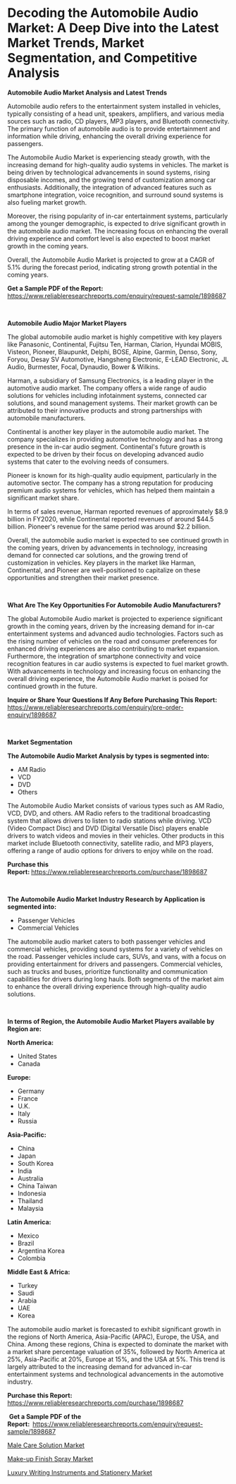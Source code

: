 <p><h1>Decoding the Automobile Audio Market: A Deep Dive into the Latest Market Trends, Market Segmentation, and Competitive Analysis</h1></p><p><strong>Automobile Audio Market Analysis and Latest Trends</strong></p>
<p><p>Automobile audio refers to the entertainment system installed in vehicles, typically consisting of a head unit, speakers, amplifiers, and various media sources such as radio, CD players, MP3 players, and Bluetooth connectivity. The primary function of automobile audio is to provide entertainment and information while driving, enhancing the overall driving experience for passengers.</p><p>The Automobile Audio Market is experiencing steady growth, with the increasing demand for high-quality audio systems in vehicles. The market is being driven by technological advancements in sound systems, rising disposable incomes, and the growing trend of customization among car enthusiasts. Additionally, the integration of advanced features such as smartphone integration, voice recognition, and surround sound systems is also fueling market growth.</p><p>Moreover, the rising popularity of in-car entertainment systems, particularly among the younger demographic, is expected to drive significant growth in the automobile audio market. The increasing focus on enhancing the overall driving experience and comfort level is also expected to boost market growth in the coming years.</p><p>Overall, the Automobile Audio Market is projected to grow at a CAGR of 5.1% during the forecast period, indicating strong growth potential in the coming years.</p></p>
<p><strong>Get a Sample PDF of the Report:&nbsp;</strong> <a href="https://www.reliableresearchreports.com/enquiry/request-sample/1898687">https://www.reliableresearchreports.com/enquiry/request-sample/1898687</a></p>
<p>&nbsp;</p>
<p><strong>Automobile Audio Major Market Players</strong></p>
<p><p>The global automobile audio market is highly competitive with key players like Panasonic, Continental, Fujitsu Ten, Harman, Clarion, Hyundai MOBIS, Visteon, Pioneer, Blaupunkt, Delphi, BOSE, Alpine, Garmin, Denso, Sony, Foryou, Desay SV Automotive, Hangsheng Electronic, E-LEAD Electronic, JL Audio, Burmester, Focal, Dynaudio, Bower & Wilkins.</p><p>Harman, a subsidiary of Samsung Electronics, is a leading player in the automotive audio market. The company offers a wide range of audio solutions for vehicles including infotainment systems, connected car solutions, and sound management systems. Their market growth can be attributed to their innovative products and strong partnerships with automobile manufacturers.</p><p>Continental is another key player in the automobile audio market. The company specializes in providing automotive technology and has a strong presence in the in-car audio segment. Continental's future growth is expected to be driven by their focus on developing advanced audio systems that cater to the evolving needs of consumers.</p><p>Pioneer is known for its high-quality audio equipment, particularly in the automotive sector. The company has a strong reputation for producing premium audio systems for vehicles, which has helped them maintain a significant market share.</p><p>In terms of sales revenue, Harman reported revenues of approximately $8.9 billion in FY2020, while Continental reported revenues of around $44.5 billion. Pioneer's revenue for the same period was around $2.2 billion.</p><p>Overall, the automobile audio market is expected to see continued growth in the coming years, driven by advancements in technology, increasing demand for connected car solutions, and the growing trend of customization in vehicles. Key players in the market like Harman, Continental, and Pioneer are well-positioned to capitalize on these opportunities and strengthen their market presence.</p></p>
<p>&nbsp;</p>
<p><strong>What Are The Key Opportunities For Automobile Audio Manufacturers?</strong></p>
<p><p>The global Automobile Audio market is projected to experience significant growth in the coming years, driven by the increasing demand for in-car entertainment systems and advanced audio technologies. Factors such as the rising number of vehicles on the road and consumer preferences for enhanced driving experiences are also contributing to market expansion. Furthermore, the integration of smartphone connectivity and voice recognition features in car audio systems is expected to fuel market growth. With advancements in technology and increasing focus on enhancing the overall driving experience, the Automobile Audio market is poised for continued growth in the future.</p></p>
<p><strong>Inquire or Share Your Questions If Any Before Purchasing This Report:</strong> <a href="https://www.reliableresearchreports.com/enquiry/pre-order-enquiry/1898687">https://www.reliableresearchreports.com/enquiry/pre-order-enquiry/1898687</a></p>
<p>&nbsp;</p>
<p><strong>Market Segmentation</strong></p>
<p><strong>The Automobile Audio Market Analysis by types is segmented into:</strong></p>
<p><ul><li>AM Radio</li><li>VCD</li><li>DVD</li><li>Others</li></ul></p>
<p><p>The Automobile Audio Market consists of various types such as AM Radio, VCD, DVD, and others. AM Radio refers to the traditional broadcasting system that allows drivers to listen to radio stations while driving. VCD (Video Compact Disc) and DVD (Digital Versatile Disc) players enable drivers to watch videos and movies in their vehicles. Other products in this market include Bluetooth connectivity, satellite radio, and MP3 players, offering a range of audio options for drivers to enjoy while on the road.</p></p>
<p><strong>Purchase this Report:&nbsp;</strong><a href="https://www.reliableresearchreports.com/purchase/1898687">https://www.reliableresearchreports.com/purchase/1898687</a></p>
<p>&nbsp;</p>
<p><strong>The Automobile Audio Market Industry Research by Application is segmented into:</strong></p>
<p><ul><li>Passenger Vehicles</li><li>Commercial Vehicles</li></ul></p>
<p><p>The automobile audio market caters to both passenger vehicles and commercial vehicles, providing sound systems for a variety of vehicles on the road. Passenger vehicles include cars, SUVs, and vans, with a focus on providing entertainment for drivers and passengers. Commercial vehicles, such as trucks and buses, prioritize functionality and communication capabilities for drivers during long hauls. Both segments of the market aim to enhance the overall driving experience through high-quality audio solutions.</p></p>
<p>&nbsp;</p>
<p><strong>In terms of Region, the Automobile Audio Market Players available by Region are:</strong></p>
<p>
    <p> <strong> North America: </strong>
        <ul>
            <li>United States</li>
            <li>Canada</li>
        </ul>
        </p> 
    <p> <strong> Europe: </strong>
        <ul>
            <li>Germany</li>
            <li>France</li>
            <li>U.K.</li>
            <li>Italy</li>
            <li>Russia</li>
        </ul>
        </p> 
    <p> <strong> Asia-Pacific: </strong>
        <ul>
            <li>China</li>
            <li>Japan</li>
            <li>South Korea</li>
            <li>India</li>
            <li>Australia</li>
            <li>China Taiwan</li>
            <li>Indonesia</li>
            <li>Thailand</li>
            <li>Malaysia</li>
        </ul>
        </p> 
    <p> <strong> Latin America: </strong>
        <ul>
            <li>Mexico</li>
            <li>Brazil</li>
            <li>Argentina Korea</li>
            <li>Colombia</li>
        </ul>
        </p> 
    <p> <strong> Middle East & Africa: </strong>
        <ul>
            <li>Turkey</li>
            <li>Saudi</li>
            <li>Arabia</li>
            <li>UAE</li>
            <li>Korea</li>
        </ul>
    </p>
    </p>
<p><p>The automobile audio market is forecasted to exhibit significant growth in the regions of North America, Asia-Pacific (APAC), Europe, the USA, and China. Among these regions, China is expected to dominate the market with a market share percentage valuation of 35%, followed by North America at 25%, Asia-Pacific at 20%, Europe at 15%, and the USA at 5%. This trend is largely attributed to the increasing demand for advanced in-car entertainment systems and technological advancements in the automotive industry.</p></p>
<p><strong>Purchase this Report: </strong><a href="https://www.reliableresearchreports.com/purchase/1898687">https://www.reliableresearchreports.com/purchase/1898687</a></p>
<p>&nbsp;<strong>Get a Sample PDF of the Report:&nbsp;&nbsp;</strong><a href="https://www.reliableresearchreports.com/enquiry/request-sample/1898687">https://www.reliableresearchreports.com/enquiry/request-sample/1898687</a></p>
<p><strong></strong></p>
<p><p><a href="https://view.publitas.com/reportprime-1/male-care-solution-market-size-share-trends-analysis-report-by-application-regional-outlook-competitive-strategies-and-segment-forecasts-2023-2030/">Male Care Solution Market</a></p><p><a href="https://view.publitas.com/reportprime-1/make-up-finish-spray-market-research-report-unlocks-analysis-on-the-market-financial-status-market-size-and-market-revenue-upto-2030/">Make-up Finish Spray Market</a></p><p><a href="https://view.publitas.com/reportprime-1/luxury-writing-instruments-and-stationery-market-size-share-trends-analysis-report-by-application-regional-outlook-competitive-strategies-and-segment-forecasts-2023-2030/">Luxury Writing Instruments and Stationery Market</a></p></p>